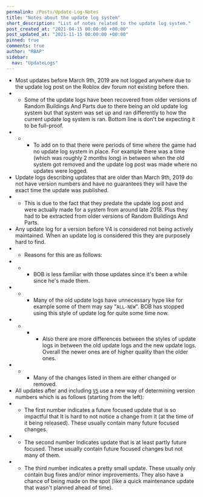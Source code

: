 ```yaml
---
permalink: /Posts/Update-Log-Notes
title: "Notes about the update log system"
short_description: "List of notes related to the update log system."
post_created_at: "2021-04-15 00:00:00 +00:00"
post_updated_at: "2021-11-15 00:00:00 +00:00"
pinned: true
comments: true
author: "RBAP"
sidebar:
  nav: "UpdateLogs"
---
```


* Most updates before March 9th, 2019 are not logged anywhere due to the update log post on the Roblox dev forum not existing before then.
* * Some of the update logs have been recovered from older versions of Random Buildings And Parts due to there being an old update log system but that system was set up and ran differently to how the current update log system is ran. Bottom line is don't be expecting it to be full-proof.
* * * To add on to that there were periods of time where the game had no update log system in place. For example there was a time (which was roughly 2 months long) in between when the old system got removed and the update log post was made where no updates were logged.
* Update logs describing updates that are older than March 9th, 2019 do not have version numbers and have no guarantees they will have the exact time the update was published.
* * This is due to the fact that they predate the update log post and were actually made for a system from around late 2018. Plus they had to be extracted from older versions of Random Buildings And Parts.
* Any update log for a version before V4 is considered not being actively maintained. When an update log is considered this they are purposely hard to find.
* * Reasons for this are as follows:
* * * BOB is less familiar with those updates since it's been a while since he's made them.
* * * Many of the old update logs have unnecessary hype like for example some of them may say "`ALL-NEW`". BOB has stopped using this style of update log for quite some time now.
* * * * Also there are more differences between the styles of update logs in between the old update logs and the new update logs. Overall the newer ones are of higher quality than the older ones.
* * * Many of the changes listed in them are either changed or removed.
* All updates after and including [`V5`](/RBAP-Wiki/Posts/Update-Log/5-0-0) use a new way of determining version numbers which is as follows (starting from the left):
* * The first number indicates a future focused update that is so impactful that It is hard to not notice a change from it (at the time of it being released). These usually contain many future focused changes.
* * The second number Indicates update that is at least partly future focused. These usually contain future focused changes but not many of them.
* * The third number indicates a pretty small update. These usually only contain bug fixes and/or minor improvements. They also have a chance of being made on the spot (like a quick maintenance update that wasn't planned ahead of time).